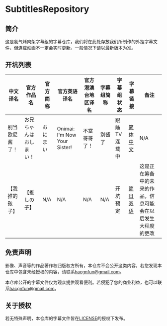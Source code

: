 # SubtitlesRepository

## 简介

这是氢气烤肉架字幕组的字幕仓库，我们将在此处存放我们所制作的外挂字幕文件，但连载动画不一定会实时更新。一般情况下请以最新版本为准。

## 开坑列表

| 中文译名 | 官方作品名 | 官方简称 | 官方英语译名 | 官方港澳台地区译名 | 字幕组简称 | 字幕组状态 | 字幕链接 | 备注 |
| ------- | ----------| -------- | ---------- | ----------------- | --------- | --------- | -------- | --- |
| 别当欧尼酱了！ | お兄ちゃんはおしまい！ | おにまい | Onimai: I'm Now Your Sister! | 不當哥哥了！ | 别酱了 | 跟随TV连载中 | [简体中文](#) | N/A |
| 【我推的孩子】 | 【推しの子】 | N/A | N/A | N/A | N/A | 开坑预定 | [简日双语](#) | 这是正在筹备中的未来的作品，信息可能会在以后发生大程度的更改 |

## 免责声明

影像、声音等的作品著作权归版权方所有，本仓库不会公开这类内容，若您发现本仓库中包含未经授权的内容，请联系[hacgnfun@gmail.com](mailto:hacgnfun@gmail.com)。

本仓库公开的字幕文件仅为观众提供观看便利。若侵犯了您的商业利益，也可以联系[hacgnfun@gmail.com](mailto:hacgnfun@gmail.com)。

## 关于授权

若无特殊声明，本仓库的字幕文件皆在[LICENSE](LICENSE.md)的授权下发布。